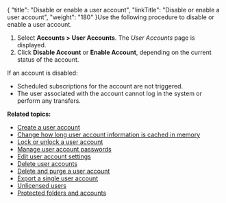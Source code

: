 {
    "title": "Disable or enable a user account",
    "linkTitle": "Disable or enable a user account",
    "weight": "180"
}Use the following procedure to disable or enable a user account.

1.  Select **Accounts > User Accounts**. The *User Accounts* page is displayed.
2.  Click **Disable Account** or **Enable Account**, depending on the current status of the account.

If an account is disabled:

-   Scheduled subscriptions for the account are not triggered.
-   The user associated with the account cannot log in the system or perform any transfers.

**Related topics:**

-   [Create a user account](../t_st_create_user_account)
-   [Change how long user account information is cached in memory](../t_st_change_how_long_user_account_information_is_cached)
-   [Lock or unlock a user account](../t_st_lock_unlock_user_account)
-   [Manage user account passwords](../t_st_manage_user_account_passwords)
-   [Edit user account settings](../t_st_edit_user_account_settings)
-   [Delete user accounts](../t_st_delete_user_accounts)
-   [Delete and purge a user account](../t_st_delete_purge_user_account)
-   [Export a single user account](../t_st_export_single_user_account)
-   [Unlicensed users](../t_st_unlicensed_users)
-   [Protected folders and accounts](../c_st_protected_folders_accounts)
